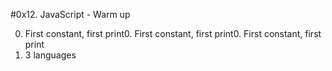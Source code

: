 #0x12. JavaScript - Warm up

0. First constant, first print0. First constant, first print0. First constant, first print
1. 3 languages
